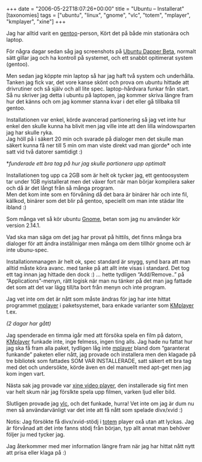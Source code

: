 +++
date = "2006-05-22T18:07:26+00:00"
title = "Ubuntu &#8211; Installerat"
[taxonomies]
tags = ["ubuntu", "linux", "gnome", "vlc", "totem", "mplayer", "kmplayer", "xine"]
+++

Jag har alltid varit en [gentoo][1]-person, Kört det på både min stationära och laptop.

För några dagar sedan såg jag screenshots på [Ubuntu Dapper Beta][2], normalt sätt gillar jag och ha kontroll på systemet, och ett snabbt opitimerat system (gentoo).

Men sedan jag köppte min laptop så har jag haft två system och underhålla. Tanken jag fick var, det vore kanse skönt och prova om ubuntu hittade att drivrutiner och så själv och all lite spec. laptop-hårdvara funkar från start. Så nu skriver jag detta i ubuntu på laptopen, jag kommer skriva längre fram hur det känns och om jag kommer stanna kvar i det eller gå tillbaka till gentoo.

Installationen var enkel, körde avancerad partionering så jag vet inte hur enkel den skulle kunna ha blivit men jag ville inte att den lilla windowsparten jag har skulle ryka.  
Jag höll på i säkert 20 min och svarade på dialoger men det skulle man säkert kunna få ner till 5 min om man viste direkt vad man gjorde* och inte satt vid två datorer samtidigt :) 

**funderade ett bra tag på hur jag skulle partionera upp optimalt*

Installationen tog upp ca 2GB som är helt ok tycker jag, ett gentoosystem tar under 1GB nyistallerat men det växer fort när man börjar kompilera saker och då är det långt från så många program.  
Men det kom inte som en förvåning då det bara är binärer här och inte fil, källkod, binärer som det blir på gentoo, speciellt om man inte städar lite ibland :) 

Som många vet så kör ubuntu [Gnome][3], betan som jag nu använder kör version 2.14.1.

Vad ska man säga om det jag har provat på hittils, det finns många bra dialoger för att ändra inställnigar men många om dem tillhör gnome och är inte ubunu-spec.

Installationmanagen är helt ok, spec standard är snygg, synd bara att man alltid måste köra avanc. med tanke på att allt inte visas i standard. Det tog ett tag innan jag hittade den dock :) &#8230; hette tydligen &#8220;Add/Remove..&#8221; på &#8220;Applications&#8221;-menyn, rätt logisk när man nu tänker på det man jag fattade det som att det var lägg till/ta bort från menyn och inte program.

Jag vet inte om det är nått som måste ändras för jag har inte hittat programmet [mplayer][4] i paketsystemet, bara enkade varianter som [KMplayer][5] t.ex.

*(2 dagar har gått)*

Jag spenderade en timma igår med att försöka spela en film på datorn, [KMplayer][5] funkade inte, inge felmess, ingen ting alls. Jag hade nu fattat hur jag ska få fram alla paket, tydligen låg inte [mplayer][4] bland dom &#8220;garanterat funkande&#8221; paketen eller nått, jag provade och installera men den klagade på tre bibliotek som fattades SOM VAR INSTALLERADE, satt säkert ett bra tag med det och undersökte, körde även en del manuellt med apt-get men jag kom ingen vart.

Nästa sak jag provade var [xine video player][6], den installerade sig fint men var helt skum när jag förslkte spela upp filmen, varken ljud eller bild.

Slutligen provade jag [vlc][7], och det funkade, hurra! Vet inte om jag är dum nu men så användarvänligt var det inte att få nått som spelade divx/xvid :) 

Notis: Jag försökte få divx/xvid-stödj i [totem][8] player oxå utan att lyckas. Jag är förvånad att det inte fanns stödj från början, typ allt annat man behöver följer ju med tycker jag.

Jag återkommer med mer information längre fram när jag har hittat nått nytt att prisa eller klaga på :) 



<small></small>

 [1]: http://www.gentoo.org
 [2]: http://www.ubuntu.com/testing/dapperbeta
 [3]: http://www.gnome.org
 [4]: http://www.mplayerhq.hu/
 [5]: http://kmplayer.kde.org/
 [6]: http://xinehq.de/
 [7]: http://www.videolan.org/vlc/
 [8]: https://web.archive.org/web/20060529014506/http://www.gnome.org/projects/totem/
